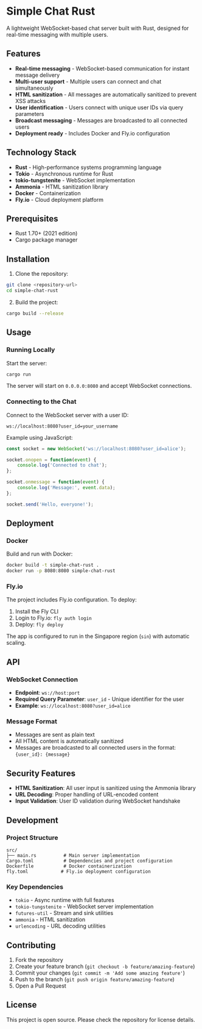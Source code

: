 # Simple Chat Rust

A lightweight WebSocket-based chat server built with Rust, designed for real-time messaging with multiple users.

## Features

- **Real-time messaging** - WebSocket-based communication for instant message delivery
- **Multi-user support** - Multiple users can connect and chat simultaneously
- **HTML sanitization** - All messages are automatically sanitized to prevent XSS attacks
- **User identification** - Users connect with unique user IDs via query parameters
- **Broadcast messaging** - Messages are broadcasted to all connected users
- **Deployment ready** - Includes Docker and Fly.io configuration

## Technology Stack

- **Rust** - High-performance systems programming language
- **Tokio** - Asynchronous runtime for Rust
- **tokio-tungstenite** - WebSocket implementation
- **Ammonia** - HTML sanitization library
- **Docker** - Containerization
- **Fly.io** - Cloud deployment platform

## Prerequisites

- Rust 1.70+ (2021 edition)
- Cargo package manager

## Installation

1. Clone the repository:
```bash
git clone <repository-url>
cd simple-chat-rust
```

2. Build the project:
```bash
cargo build --release
```

## Usage

### Running Locally

Start the server:
```bash
cargo run
```

The server will start on `0.0.0.0:8080` and accept WebSocket connections.

### Connecting to the Chat

Connect to the WebSocket server with a user ID:
```
ws://localhost:8080?user_id=your_username
```

Example using JavaScript:
```javascript
const socket = new WebSocket('ws://localhost:8080?user_id=alice');

socket.onopen = function(event) {
    console.log('Connected to chat');
};

socket.onmessage = function(event) {
    console.log('Message:', event.data);
};

socket.send('Hello, everyone!');
```

## Deployment

### Docker

Build and run with Docker:
```bash
docker build -t simple-chat-rust .
docker run -p 8080:8080 simple-chat-rust
```

### Fly.io

The project includes Fly.io configuration. To deploy:

1. Install the Fly CLI
2. Login to Fly.io: `fly auth login`
3. Deploy: `fly deploy`

The app is configured to run in the Singapore region (`sin`) with automatic scaling.

## API

### WebSocket Connection

- **Endpoint**: `ws://host:port`
- **Required Query Parameter**: `user_id` - Unique identifier for the user
- **Example**: `ws://localhost:8080?user_id=alice`

### Message Format

- Messages are sent as plain text
- All HTML content is automatically sanitized
- Messages are broadcasted to all connected users in the format: `{user_id}: {message}`

## Security Features

- **HTML Sanitization**: All user input is sanitized using the Ammonia library
- **URL Decoding**: Proper handling of URL-encoded content
- **Input Validation**: User ID validation during WebSocket handshake

## Development

### Project Structure

```
src/
├── main.rs          # Main server implementation
Cargo.toml           # Dependencies and project configuration
Dockerfile           # Docker containerization
fly.toml            # Fly.io deployment configuration
```

### Key Dependencies

- `tokio` - Async runtime with full features
- `tokio-tungstenite` - WebSocket server implementation
- `futures-util` - Stream and sink utilities
- `ammonia` - HTML sanitization
- `urlencoding` - URL decoding utilities

## Contributing

1. Fork the repository
2. Create your feature branch (`git checkout -b feature/amazing-feature`)
3. Commit your changes (`git commit -m 'Add some amazing feature'`)
4. Push to the branch (`git push origin feature/amazing-feature`)
5. Open a Pull Request

## License

This project is open source. Please check the repository for license details.